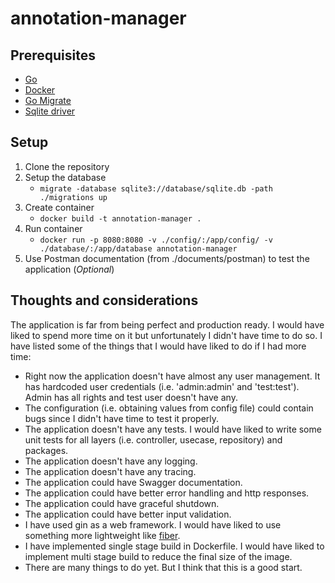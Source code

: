 # annotation-manager

## Prerequisites

- [Go](https://golang.org/doc/install)
- [Docker](https://docs.docker.com/install/)
- [Go Migrate](https://github.com/golang-migrate/migrate/blob/master/cmd/migrate/README.md)
- [Sqlite driver](https://github.com/golang-migrate/migrate/issues/670#issuecomment-1118029997) 

## Setup

1. Clone the repository
2. Setup the database
    - `migrate -database sqlite3://database/sqlite.db -path ./migrations up`
3. Create container
    - `docker build -t annotation-manager .`
4. Run container
    - `docker run -p 8080:8080 -v ./config/:/app/config/ -v ./database/:/app/database annotation-manager`
5. Use Postman documentation (from ./documents/postman) to test the application (*Optional*)

## Thoughts and considerations
The application is far from being perfect and production ready. I would have liked to spend more time on it but unfortunately I didn't have time to do so. I have listed some of the things that I would have liked to do if I had more time:
 - Right now the application doesn't have almost any user management. It has hardcoded user credentials (i.e. 'admin:admin' and 'test:test'). Admin has all rights and test user doesn't have any.
 - The configuration (i.e. obtaining values from config file) could contain bugs since I didn't have time to test it properly.
 - The application doesn't have any tests. I would have liked to write some unit tests for all layers (i.e. controller, usecase, repository) and packages.
 - The application doesn't have any logging.
 - The application doesn't have any tracing.
 - The application could have Swagger documentation.
 - The application could have better error handling and http responses.
 - The application could have graceful shutdown.
 - The application could have better input validation.
 - I have used gin as a web framework. I would have liked to use something more lightweight like [fiber](https://gofiber.io/).
 - I have implemented single stage build in Dockerfile. I would have liked to implement multi stage build to reduce the final size of the image.
 - There are many things to do yet. But I think that this is a good start.
